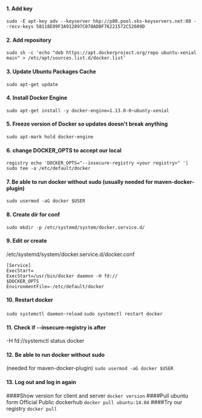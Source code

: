 #### 1. Add key
`sudo -E apt-key adv --keyserver hkp://p80.pool.sks-keyservers.net:80 --recv-keys 58118E89F3A912897C070ADBF76221572C52609D`
#### 2. Add repository
`sudo sh -c 'echo "deb https://apt.dockerproject.org/repo ubuntu-xenial main" > /etc/apt/sources.list.d/docker.list'`
#### 3. Update Ubuntu Packages Cache
`sudo apt-get update`
#### 4. Install Docker Engine
`sudo apt-get install -y docker-engine=1.13.0-0~ubunty-xenial`
#### 5. Freeze version of Docker so updates doesn't break anything 
`sudo apt-mark hold docker-engine`
#### 6. change DOCKER_OPTS to accept our local
`registry echo 'DOCKER_OPTS="--insecure-registry <your registry>" '| sudo tee -a /etc/default/docker`
#### 7. Be able to run docker without sudo (usually needed for maven-docker-plugin)
`sudo usermod -aG docker $USER`
#### 8. Create dir for conf
`sudo mkdir -p /etc/systemd/system/docker.service.d/`
#### 9. Edit or create
/etc/systemd/system/docker.service.d/docker.conf
```
[Service]
ExecStart=
ExecStart=/usr/bin/docker daemon -H fd://
$DOCKER_OPTS
EnvironmentFile=-/etc/default/docker
```
#### 10. Restart docker
`sudo systemctl daemon-reload`
`sudo systemctl restart docker`
#### 11. Check if --insecure-registry is after
-H fd://systemctl status docker
#### 12. Be able to run docker without sudo
(needed for maven-docker-plugin)
`sudo usermod -aG docker $USER`
#### 13. Log out and log in again


####Show version for client and server
`docker version`
####Pull ubuntu form Official Public dockerhub
`docker pull ubuntu:14.04`
####Try our registry
`docker pull`